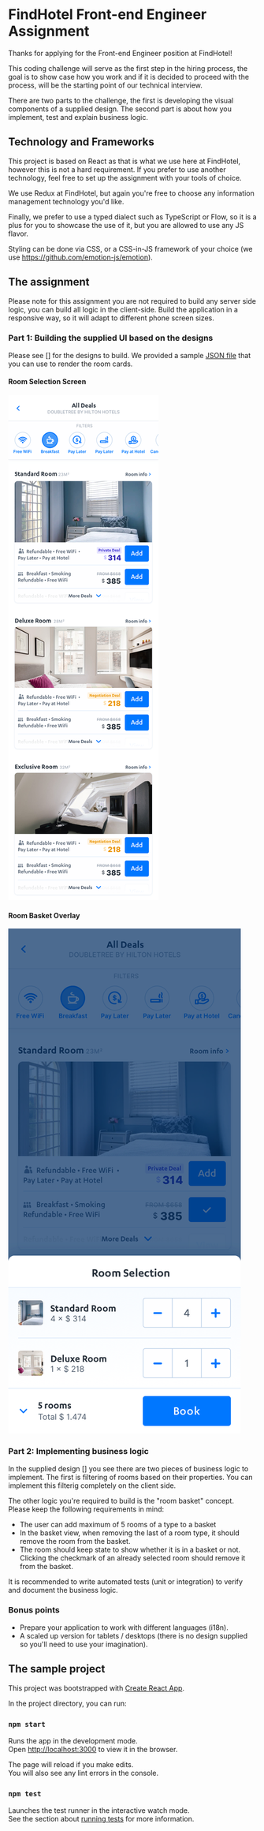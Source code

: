 # FindHotel Front-end Engineer Assignment

Thanks for applying for the Front-end Engineer position at FindHotel!

This coding challenge will serve as the first step in the hiring process, the goal is to show case how you work and if it is decided to proceed with the process, will be the starting point of our technical interview.

There are two parts to the challenge, the first is developing the visual components of a supplied design. The second part is about how you implement, test and explain business logic.

## Technology and Frameworks

This project is based on React as that is what we use here at FindHotel, however this is not a hard requirement. If you prefer to use another technology, feel free to set up the assignment with your tools of choice.

We use Redux at FindHotel, but again you're free to choose any information management technology you'd like.

Finally, we prefer to use a typed dialect such as TypeScript or Flow, so it is a plus for you to showcase the use of it, but you are allowed to use any JS flavor.

Styling can be done via CSS, or a CSS-in-JS framework of your choice (we use https://github.com/emotion-js/emotion).

## The assignment

Please note for this assignment you are not required to build any server side logic, you can build all logic in the client-side.
Build the application in a responsive way, so it will adapt to different phone screen sizes.

### Part 1: Building the supplied UI based on the designs

Please see [] for the designs to build. We provided a sample [JSON file](sample-hotel-data.json) that you can use to render the room cards.

#### Room Selection Screen
![Room Selection](1-room-selection.png "Room Selection Screen")

#### Room Basket Overlay
![Room Basket Overlay](2-room-basket-overlay.png "Room Basket Overlay")


### Part 2: Implementing business logic

In the supplied design [] you see there are two pieces of business logic to implement. The first is filtering of rooms based on  their properties. You can implement this filterig completely on the client side.

The other logic you're required to build is the "room basket" concept. Please keep the following requirements in mind:
* The user can add maximum of 5 rooms of a type to a basket
* In the basket view, when removing the last of a room type, it should remove the room from the basket.
* The room should keep state to show whether it is in a basket or not. Clicking the checkmark of an already selected room should remove it from the basket.

It is recommended to write automated tests (unit or integration) to verify and document the business logic.


### Bonus points
* Prepare your application to work with different languages (i18n).
* A scaled up version for tablets / desktops (there is no design supplied so you'll need to use your imagination).


## The sample project

This project was bootstrapped with [Create React App](https://github.com/facebook/create-react-app).

In the project directory, you can run:

### `npm start`

Runs the app in the development mode.<br />
Open [http://localhost:3000](http://localhost:3000) to view it in the browser.

The page will reload if you make edits.<br />
You will also see any lint errors in the console.

### `npm test`

Launches the test runner in the interactive watch mode.<br />
See the section about [running tests](https://facebook.github.io/create-react-app/docs/running-tests) for more information.
